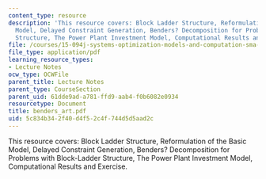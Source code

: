 ```yaml
---
content_type: resource
description: 'This resource covers: Block Ladder Structure, Reformulation of the Basic
  Model, Delayed Constraint Generation, Benders? Decomposition for Problems with Block-Ladder
  Structure, The Power Plant Investment Model, Computational Results and Exercise.'
file: /courses/15-094j-systems-optimization-models-and-computation-sma-5223-spring-2004/5c834b342f40d4f52c4f744d5d5aad2c_benders_art.pdf
file_type: application/pdf
learning_resource_types:
- Lecture Notes
ocw_type: OCWFile
parent_title: Lecture Notes
parent_type: CourseSection
parent_uid: 61dde9ad-a781-ffd9-aab4-f0b6082e0934
resourcetype: Document
title: benders_art.pdf
uid: 5c834b34-2f40-d4f5-2c4f-744d5d5aad2c
---
```

This resource covers: Block Ladder Structure, Reformulation of the Basic Model, Delayed Constraint Generation, Benders? Decomposition for Problems with Block-Ladder Structure, The Power Plant Investment Model, Computational Results and Exercise.

